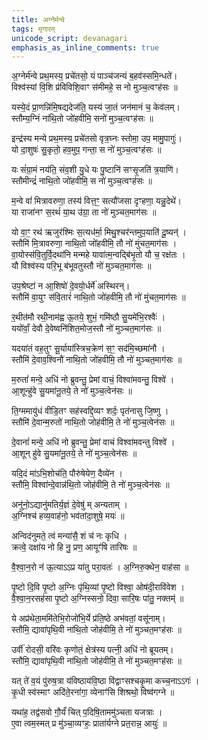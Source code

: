 ```yaml
---
title: अग्नेर्मन्वे
tags: मृगारम्
unicode_script: devanagari
emphasis_as_inline_comments: true
---
```

अ॒ग्नेर्म॑न्वे प्रथ॒मस्य॒ प्रचे॑तसो॒ यं पाञ्च॑जन्यं ब॒हव॑स्समि॒न्धते॑।  
विश्व॑स्यां वि॒शि प्र॑विविशि॒वाꣳ स॑मीमहे॒ स नो मुञ्च॒त्वꣳह॑सः ॥

यस्ये॒दं प्रा॒णन्नि॑मि॒षद्यदेज॑ति॒ यस्य॑ जा॒तं जन॑मानं च॒ केव॑लम्।  
स्तौम्य॒ग्निं ना॑थि॒तो जो॑हवीमि॒ सनो॑ मुञ्च॒त्वꣳह॑सः ॥

इन्द्र॑स्य मन्ये प्रथ॒मस्य॒ प्रचे॑तसो वृत्र॒घ्नः स्तोमा॒ उप॒ मामु॒पागुः॑।  
यो दा॒शुषः॑ सु॒कृतो॒ हव॒मुप॒ गन्ता॒ स नो॑ मुञ्च॒त्वꣳह॑सः ॥

यः सं॑ग्रा॒मं नय॑ति॒ संव॒शी यु॒धे यः पु॒ष्टानि॑ सꣳसृ॒जति॑ त्र॒याणि॑।  
स्तौमीन्द्रं॑ नाथि॒तो जो॑हवीमि॒ स नो॑ मुञ्च॒त्वꣳह॑सः ॥

म॒न्वे वां॑ मित्रावरुणा॒ तस्य॑ वित्त॒ꣳ॒ सत्यौ॑जसा दृꣳहणा॒ यन्नु॒देथे॑।  
या राजा॑नꣳ स॒रथं॑ या॒थ उ॑ग्रा॒ ता नो॑ मुञ्चत॒माग॑सः ॥

यो वा॒ꣳ॒ रथ॑ ऋजुर॑श्मिः स॒त्यध॑र्मा॒ मिथु॒श्चर॑न्तमुप॒याति॑ दू॒ष्यन्॑ ।  
स्तौमि॑ मि॒त्रावरुणा॒  नाथि॒तो जो॑हवीमि॒ तौ नो॑ मुंचत॒माग॑सः ।  
वा॒योस्स॑वि॒तुर्वि॒दथा॑नि मन्महे यावा॑त्म॒न्वद्बि॑भृ॒तो यौ च॒ रक्ष॑तः ।  
यौ विश्व॑स्य परि॒भू ब॑भूवतुस्तौ नो॑ मुञ्चत॒माग॑सः ॥

उप॒श्रेष्टा॑ न आ॒शिषो॑ दे॒वयो॒र्धर्मे॑ अस्थिरन्।  
स्तौमि॑ वा॒युꣳ स॑वि॒तारं॑ नाथि॒तो जो॑हवीमि॒ तौ नो॑ मुंचत॒माग॑सः ॥

र॒थीत॑मौ रथी॒नाम॑ह्व ऊ॒तये॒ शुभं॒ गमि॑ष्ठौ सु॒यमे॑भि॒रश्वैः॑ ।  
ययो॑र्वां॒ देवौ दे॒वेष्वनि॑शित॒मोज॒स्तौ नो॑ मुञ्चत॒माग॑सः ॥

यदया॑तं वह॒तुꣳ सू॒र्याया॑स्त्रिच॒क्रेण॑ स॒ꣳ॒ सद॑मि॒च्छमा॑नौ ।  
स्तौमि॑ दे॒वाव॒श्विनौ॑ नाथि॒तो जो॑हवीमि॒ तौ नो॑ मुञ्चत॒माग॑सः ॥

म॒रुतां॑ मन्वे॒ अधि॑ नो ब्रुवन्तु॒ प्रेमां वाचं॒ विश्वा॑मवन्तु॒ विश्वे॑ ।  
आ॒शून्हु॑वे सु॒यमा॑नू॒तये॒ ते नो॑ मुञ्च॒त्वेन॑सः ॥

ति॒ग्ममायु॑धं वीडि॒तꣳ सह॑स्वद्दि॒व्यꣳ शर्दः॒ पृत॑नासु जि॒ष्णु ।  
स्तौमि॑ दे॒वान्म॒रुतो॑ नाथि॒तो जोह॑वीमि॒ ते नो॑ मुञ्च॒त्वेन॑सः ॥

दे॒वानां॑ मन्वे॒ अधि॑ नो ब्रुवन्तु॒ प्रेमां वाचं विश्वा॑मवन्तु विश्वे॑ ।  
आ॒शून् हु॑वे सु॒यमा॑नू॒तये॒ ते नो॑ मुञ्च॒त्वेन॑सः ॥

यदि॒दं मा॑ऽभि॒शोच॑ति॒ पौरु॑षेयेण॒ दैव्ये॑न ।  
स्तौमि॒  विश्वा॑न्दे॒वान्न॑थि॒तो जोह॑वीमि॒ ते नो॑ मुञ्च॒त्वेन॑सः ॥

अनु॑नो॒ऽद्यानु॑मतिर्य॒ज्ञं दे॒वेषु॑ म् अन्यताम् ।  
अ॒ग्निश्च॑ हव्य॒वाह॑नो॒ भव॑तांदा॒शुषे॒ मयः॑ ॥

अन्विद॑नुमते॒ त्वं मन्या॑सै॒ शं च॑ नः कृधि ।  
क्रत्वे॒ दक्षा॑य नो हि नु॒ प्रण॒ आयूꣳ॑षि तारिषः ॥

वै॒श्वा॒न॒रो न॑ ऊ॒त्याऽऽप्र या॑तु परा॒वतः॑ । अ॒ग्निरु॒क्थेन॒ वाह॑सा ॥

पृ॒ष्टो दि॒वि पृ॒ष्टो अ॒ग्निः पृ॑थि॒व्यां पृ॒ष्टो विश्वा॒ ओष॑दी॒रावि॑वेश ।  
वै॒श्वा॒न॒रसह॑सा पृ॒ष्टो अ॒ग्निस्सनो॒ दिवा॒ सारि॒षः पा॑तु॒ नक्तम्॑ ॥

ये अप्र॑थेता॒ममि॑तेभि॒रोजो॑भि॒र्ये प्र॑ति॒ष्ठे अभ॑वतां॒ वसू॑नाम्।  
स्तौमि॒ द्यावा॑पृथि॒वी ना॑थि॒तो जोह॑वीमि॒ ते नो॑ मुञ्चत॒मꣳह॑सः ॥

उर्वी॑ रोदसी॒ वरि॑वः कृणोतं॒ क्षेत्र॑स्य पत्नी॒ अधि॑ नो ब्रूयतम्।  
स्तौमि॒ द्यावा॑पृथि॒वी ना॑थि॒तो जोह॑वीमि॒ ते नो॑ मुञ्चत॒मꣳह॑सः ॥

यत् ते॑ व॒यं पु॑रुष॒त्रा य॑विष्ठाय॑वि॒ष्ठा वि॑द्वाꣳसश्चकृ॒मा कच्च॒नाऽऽगः॑ ।  
कृ॒धी स्व॑स्माꣳ अदि॑ते॒रना॑गा॒ व्येनाꣳ॑सि शिश्रथो॒ विष्व॑गग्ने ॥

यथा॑ह॒ तद्व॑सवो गौ॒र्यं॑ चित् प॒दिषि॒ताममु॑ञ्चता यजत्राः ।  
ए॒वा त्वम॒स्मत् प्र मु॑ञ्चा॒व्यꣳहः॒ प्राता॑र्यग्ने प्रत॒रान्न॒ आयुः॑ ॥